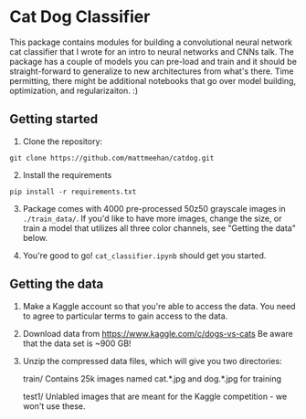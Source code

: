 # Cat Dog Classifier
This package contains modules for building a convolutional neural network cat classifier that I wrote for an intro to neural networks and CNNs talk. The package has a couple of models you can pre-load and train and it should be straight-forward to generalize to new architectures from what's there. Time permitting, there might be additional notebooks that go over model building, optimization, and regularizaiton. :)

## Getting started
1. Clone the repository: 

```
git clone https://github.com/mattmeehan/catdog.git
```

2. Install the requirements

```
pip install -r requirements.txt
```

3. Package comes with 4000 pre-processed 50z50 grayscale images in ```./train_data/```. If you'd like to have more images, change the size, or train a model that utilizes all three color channels, see "Getting the data" below.

4. You're good to go! ```cat_classifier.ipynb``` should get you started.

## Getting the data
1. Make a Kaggle account so that you're able to access the data. You need to agree to particular terms to gain access to the data. 

2. Download data from https://www.kaggle.com/c/dogs-vs-cats
   Be aware that the data set is ~900 GB!

3. Unzip the compressed data files, which will give you two directories:
    
    train/
        Contains 25k images named cat.\*.jpg and dog.\*.jpg for training
    
    test1/
        Unlabled images that are meant for the Kaggle competition - we won't use these.

